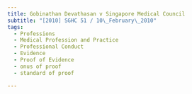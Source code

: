 ```yaml
---
title: Gobinathan Devathasan v Singapore Medical Council
subtitle: "[2010] SGHC 51 / 10\_February\_2010"
tags:
  - Professions
  - Medical Profession and Practice
  - Professional Conduct
  - Evidence
  - Proof of Evidence
  - onus of proof
  - standard of proof

---
```


